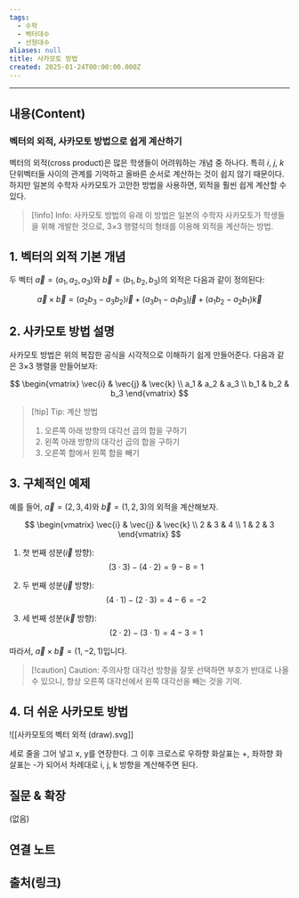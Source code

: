 ```yaml
---
tags:
  - 수학
  - 벡터대수
  - 선형대수
aliases: null
title: 사카모토 방법
created: 2025-01-24T00:00:00.000Z
---
```


---

## 내용(Content)

### 벡터의 외적, 사카모토 방법으로 쉽게 계산하기

벡터의 외적(cross product)은 많은 학생들이 어려워하는 개념 중 하나다. 특히 $i$, $j$, $k$ 단위벡터들 사이의 관계를 기억하고 올바른 순서로 계산하는 것이 쉽지 않기 때문이다. 하지만 일본의 수학자 사카모토가 고안한 방법을 사용하면, 외적을 훨씬 쉽게 계산할 수 있다.

> [!info] Info: 사카모토 방법의 유래
> 이 방법은 일본의 수학자 사카모토가 학생들을 위해 개발한 것으로, 3×3 행렬식의 형태를 이용해 외적을 계산하는 방법.

## 1. 벡터의 외적 기본 개념

두 벡터 $\vec{a}=(a_1, a_2, a_3)$와 $\vec{b}=(b_1, b_2, b_3)$의 외적은 다음과 같이 정의된다:

$$
\vec{a} \times \vec{b} = (a_2b_3-a_3b_2)\vec{i} + (a_3b_1-a_1b_3)\vec{j} + (a_1b_2-a_2b_1)\vec{k}
$$

## 2. 사카모토 방법 설명

사카모토 방법은 위의 복잡한 공식을 시각적으로 이해하기 쉽게 만들어준다. 다음과 같은 3×3 행렬을 만들어보자:


$$
\begin{vmatrix} 
\vec{i} & \vec{j} & \vec{k} \\
a_1 & a_2 & a_3 \\
b_1 & b_2 & b_3
\end{vmatrix}
$$

> [!tip] Tip: 계산 방법
> 1. 오른쪽 아래 방향의 대각선 곱의 합을 구하기
> 2. 왼쪽 아래 방향의 대각선 곱의 합을 구하기
> 3. 오른쪽 합에서 왼쪽 합을 빼기

## 3. 구체적인 예제

예를 들어, $\vec{a}=(2,3,4)$와 $\vec{b}=(1,2,3)$의 외적을 계산해보자.

$$
\begin{vmatrix} 
\vec{i} & \vec{j} & \vec{k} \\
2 & 3 & 4 \\
1 & 2 & 3
\end{vmatrix}
$$

1. 첫 번째 성분($\vec{i}$ 방향):
$$
(3 \cdot 3) - (4 \cdot 2) = 9 - 8 = 1
$$

2. 두 번째 성분($\vec{j}$ 방향):
$$
(4 \cdot 1) - (2 \cdot 3) = 4 - 6 = -2
$$

3. 세 번째 성분($\vec{k}$ 방향):
$$
(2 \cdot 2) - (3 \cdot 1) = 4 - 3 = 1
$$

따라서, $\vec{a} \times \vec{b} = (1,-2,1)$입니다.

> [!caution] Caution: 주의사항
> 대각선 방향을 잘못 선택하면 부호가 반대로 나올 수 있으니, 항상 오른쪽 대각선에서 왼쪽 대각선을 빼는 것을 기억.

## 4. 더 쉬운 사카모토 방법


![[사카모토의 벡터 외적 (draw).svg]]


세로 줄을 그어 넣고 x, y를 연장한다. 그 이후 크로스로 우하향 화살표는 +, 좌하향 화살표는 -가 되어서 차례대로 i, j, k 방향을 계산해주면 된다.

## 질문 & 확장

(없음)

## 연결 노트

## 출처(링크)





